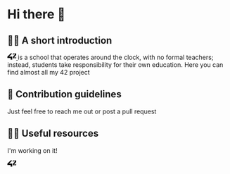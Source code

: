 # Hi there 👋

## 🙋‍♀️ A short introduction
<a href="https://42.fr/en/homepage/">
<img alt="42 Logo" src="https://raw.githubusercontent.com/yboudoui/.github/main/profile/42_logo.svg" height="14px" />
</a> is a school that operates around the clock, with no formal teachers; instead, students take responsibility for their own education.
Here you can find almost all my 42 project

## 🌈 Contribution guidelines
Just feel free to reach me out or post a pull request

## 👩‍💻 Useful resources
I'm working on it!

<a href="https://42.fr/en/homepage/">
<img alt="42 Logo" src="https://raw.githubusercontent.com/yboudoui/.github/main/profile/42_logo.svg" height="14px" />
</a>
